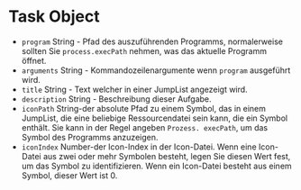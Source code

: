 # Task Object

* `program` String - Pfad des auszuführenden Programms, normalerweise sollten Sie `process.execPath` nehmen, was das aktuelle Programm öffnet.
* `arguments` String - Kommandozeilenargumente wenn `program` ausgeführt wird.
* `title` String - Text welcher in einer JumpList angezeigt wird.
* `description` String - Beschreibung dieser Aufgabe.
* ` iconPath ` String-der absolute Pfad zu einem Symbol, das in einem JumpList, die eine beliebige Ressourcendatei sein kann, die ein Symbol enthält. Sie kann in der Regel angeben ` Prozess. execPath `, um das Symbol des Programms anzuzeigen.
* ` iconIndex ` Number-der Icon-Index in der Icon-Datei. Wenn eine Icon-Datei aus zwei oder mehr Symbolen besteht, legen Sie diesen Wert fest, um das Symbol zu identifizieren. Wenn ein Icon-Datei besteht aus einem Symbol, dieser Wert ist 0.